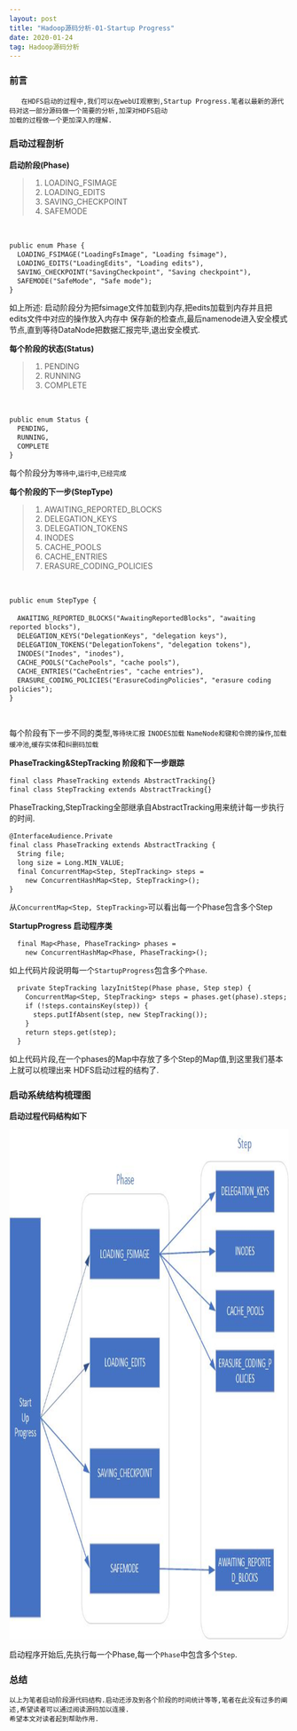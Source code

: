 ```yaml
---
layout: post
title: "Hadoop源码分析-01-Startup Progress"
date: 2020-01-24
tag: Hadoop源码分析
---
```


### 前言
    
	   在HDFS启动的过程中,我们可以在webUI观察到,Startup Progress.笔者以最新的源代码对这一部分源码做一个简要的分析,加深对HDFS启动
	加载的过程做一个更加深入的理解.
	   
		  
### 启动过程剖析

**启动阶段(Phase)**

> 1. LOADING_FSIMAGE
> 2. LOADING_EDITS
> 3. SAVING_CHECKPOINT
> 4. SAFEMODE

<br/>

```
public enum Phase {
  LOADING_FSIMAGE("LoadingFsImage", "Loading fsimage"),
  LOADING_EDITS("LoadingEdits", "Loading edits"),
  SAVING_CHECKPOINT("SavingCheckpoint", "Saving checkpoint"),
  SAFEMODE("SafeMode", "Safe mode");
}
```
如上所述: 启动阶段分为把fsimage文件加载到内存,把edits加载到内存并且把edits文件中对应的操作放入内存中
保存新的检查点,最后namenode进入安全模式节点,直到等待DataNode把数据汇报完毕,退出安全模式.

**每个阶段的状态(Status)**

> 1. PENDING
> 2. RUNNING
> 3. COMPLETE

<br/>

```
public enum Status {
  PENDING,
  RUNNING,
  COMPLETE
}
```

每个阶段分为`等待中`,`运行中`,`已经完成`

**每个阶段的下一步(StepType)**

> 1. AWAITING_REPORTED_BLOCKS
> 2. DELEGATION_KEYS
> 3. DELEGATION_TOKENS
> 4. INODES
> 5. CACHE_POOLS
> 6. CACHE_ENTRIES
> 7. ERASURE_CODING_POLICIES

<br/>

```
public enum StepType {

  AWAITING_REPORTED_BLOCKS("AwaitingReportedBlocks", "awaiting reported blocks"),
  DELEGATION_KEYS("DelegationKeys", "delegation keys"),
  DELEGATION_TOKENS("DelegationTokens", "delegation tokens"),
  INODES("Inodes", "inodes"),
  CACHE_POOLS("CachePools", "cache pools"),
  CACHE_ENTRIES("CacheEntries", "cache entries"),
  ERASURE_CODING_POLICIES("ErasureCodingPolicies", "erasure coding policies");
}
```

<br/>

每个阶段有下一步不同的类型,`等待块汇报` `INODES加载` `NameNode和键和令牌的操作`,`加载缓冲池`,`缓存实体`和`纠删码加载`


**PhaseTracking&StepTracking 阶段和下一步跟踪**

```
final class PhaseTracking extends AbstractTracking{}
final class StepTracking extends AbstractTracking{}
```

PhaseTracking,StepTracking全部继承自AbstractTracking用来统计每一步执行的时间.

```
@InterfaceAudience.Private
final class PhaseTracking extends AbstractTracking {
  String file;
  long size = Long.MIN_VALUE;
  final ConcurrentMap<Step, StepTracking> steps =
    new ConcurrentHashMap<Step, StepTracking>();
}
```

从`ConcurrentMap<Step, StepTracking>`可以看出每一个Phase包含多个Step


**StartupProgress 启动程序类**

```
  final Map<Phase, PhaseTracking> phases =
    new ConcurrentHashMap<Phase, PhaseTracking>();
```

如上代码片段说明每一个`StartupProgress`包含多个`Phase`.

```
  private StepTracking lazyInitStep(Phase phase, Step step) {
    ConcurrentMap<Step, StepTracking> steps = phases.get(phase).steps;
    if (!steps.containsKey(step)) {
      steps.putIfAbsent(step, new StepTracking());
    }
    return steps.get(step);
  }
```

如上代码片段,在一个phases的Map中存放了多个Step的Map值,到这里我们基本上就可以梳理出来
HDFS启动过程的结构了.

### 启动系统结构梳理图

**启动过程代码结构如下**

<div align="left">
<img src="/images/posts/hadoop-source-01/HDFS-source-01.jpg" height="920" width="1180" />
</div>

启动程序开始后,先执行每一个Phase,每一个`Phase`中包含多个`Step`.

### 总结

	以上为笔者启动阶段源代码结构.启动还涉及到各个阶段的时间统计等等,笔者在此没有过多的阐述,希望读者可以通过阅读源码加以连接.
	希望本文对读者起到帮助作用.
